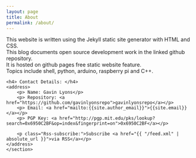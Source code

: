 ```yaml
---
layout: page
title: About
permalink: /about/
---
```

<html>
<body>
	<section>
        <p>This website is written using the Jekyll static site generator with HTML and CSS. <br>
           This blog documents open source development work in the linked github repository. <br>
          It is hosted on github pages free static website feature. <br>
          Topics include shell, python, arduino, raspberry pi and C++.<br> </p> 
	
    <h4> Contact Details: </h4>
	<address>
		<p> Name: Gavin Lyons</p>
        <p> Repository: <a href="https://github.com/gavinlyonsrepo">gavinlyonsrepo</a></p>
		<p> Email: <a href="mailto:{{site.author_email}}">{{site.email}}</a></p>
		<p> PGP Key: <a href="http://pgp.mit.edu/pks/lookup?search=0x6950C2BF&op=index&fingerprint=on">0x6950C2BF</a></p>
		
        <p class="Rss-subscribe:">Subscribe <a href="{{ "/feed.xml" |  absolute_url }}">via RSS</a></p>   
	</address>
	</section>		
</body>
</html>











